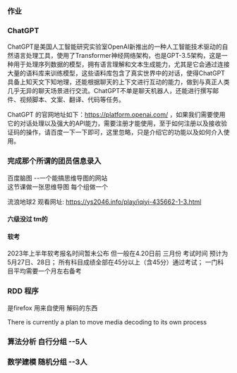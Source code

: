 ### 作业

###  ChatGPT
ChatGPT是美国人工智能研究实验室OpenAI新推出的一种人工智能技术驱动的自然语言处理工具，使用了Transformer神经网络架构，也是GPT-3.5架构，这是一种用于处理序列数据的模型，拥有语言理解和文本生成能力，尤其是它会通过连接大量的语料库来训练模型，这些语料库包含了真实世界中的对话，使得ChatGPT具备上知天文下知地理，还能根据聊天的上下文进行互动的能力，做到与真正人类几乎无异的聊天场景进行交流。ChatGPT不单是聊天机器人，还能进行撰写邮件、视频脚本、文案、翻译、代码等任务。

ChatGPT 的官网地址如下：https://platform.openai.com/ ，如果我们需要使用它的对话处理以及强大的API能力，需要注册才能使用，至于如何注册以及接收验证码的操作，请百度一下一下即可，这里忽略，只是介绍它的功能以及如何介入使用。

### 完成那个所谓的团员信息录入

百度脑图 --一个能搞思维导图的网站  
这节课做一张思维导图
每个组做一个


流浪地球2 观看网址:
https://ys2046.info/play/iqiyi-435662-1-3.html


#### 六级没过 tm的

#### 软考
2023年上半年软考报名时间暂未公布
但一般在4.20日前 三月份
考试时间
预计为5月27日、28日；
所有科目成绩全部在45分以上（含45分）通过考试；
一门科目平均需要一个月左右备考


### RDD 程序 
是firefox 用来自使用 解码的东西

There is currently a plan to move media decoding to its own process 



### 算法分析 自行分组 --5人

### 数学建模 随机分组 --3人



